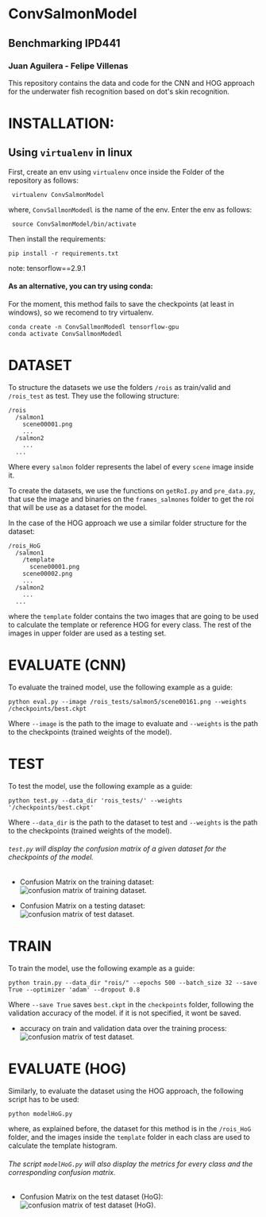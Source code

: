 # ConvSalmonModel
## Benchmarking IPD441
### Juan Aguilera - Felipe Villenas

This repository contains the data and code for the CNN and HOG approach for the underwater fish recognition based on dot's skin recognition.

# INSTALLATION:

## Using `virtualenv` in linux

First, create an env using `virtualenv` once inside the Folder of the repository as follows:

```
 virtualenv ConvSalmonModel
```

where, `ConvSallmonModedl` is the name of the env.
Enter the env as follows:

```
 source ConvSalmonModel/bin/activate
```
Then install the requirements:

```
pip install -r requirements.txt
```
note: tensorflow==2.9.1
#### As an alternative, you can try using conda:
For the moment, this method fails to save the checkpoints (at least in windows), so we recomend to try virtualenv.

  ```
  conda create -n ConvSallmonModedl tensorflow-gpu
  conda activate ConvSallmonModedl
  ```
# DATASET
To structure the datasets we use the folders `/rois` as train/valid and `/rois_test` as test. They use the following structure:

```
/rois
  /salmon1
    scene00001.png
    ...
  /salmon2
    ...
  ...
```
Where every `salmon` folder represents the label of every `scene` image inside it.

To create the datasets, we use the functions on `getRoI.py` and `pre_data.py`, that use the image and binaries on the `frames_salmones` folder to get the roi that will be use as a dataset for the model.

In the case of the HOG approach we use a similar folder structure for the dataset:

```
/rois_HoG
  /salmon1
    /template
      scene00001.png
    scene00002.png
    ...
  /salmon2
    ...
  ...
```
where the `template` folder contains the two images that are going to be used to calculate the template or reference HOG for every class. The rest of the images in upper folder are used as a testing set.

# EVALUATE (CNN)
To evaluate the trained model, use the following example as a guide:
```
python eval.py --image /rois_tests/salmon5/scene00161.png --weights /checkpoints/best.ckpt
```
Where  `--image` is the path to the image to evaluate and  `--weights` is the path to the checkpoints (trained weights of the model).

# TEST
To test the model, use the following example as a guide:
```
python test.py --data_dir 'rois_tests/' --weights '/checkpoints/best.ckpt'
```
Where `--data_dir` is the path to the dataset to test and  `--weights` is the path to the checkpoints (trained weights of the model).

###### `test.py` will display the confusion matrix of a given dataset for the checkpoints of the model.

* Confusion Matrix on the training dataset:
  ![confusion matrix of training dataset.](/images_readme/conf_roi_bench.png)

* Confusion Matrix on a testing dataset:
  ![confusion matrix of test dataset.](/images_readme/conf_roi_tests_bench.png)

# TRAIN
To train the model, use the following example as a guide:
```
python train.py --data_dir "rois/" --epochs 500 --batch_size 32 --save True --optimizer 'adam' --dropout 0.8
```
Where `--save True` saves `best.ckpt` in the `checkpoints` folder, following the validation accuracy of the model. if it is not specified, it wont be saved.

* accuracy on train and validation data over the training process:
  ![confusion matrix of test dataset.](/images_readme/accuracy_bench.png)

# EVALUATE (HOG)
Similarly, to evaluate the dataset using the HOG approach, the following script has to be used:
```
python modelHoG.py
```
where, as explained before, the dataset for this method is in the `/rois_HoG` folder, and the images inside the `template` folder in each class are used to calculate the template histogram.

###### The script `modelHoG.py` will also display the metrics for every class and the corresponding confusion matrix.

* Confusion Matrix on the test dataset (HoG):
  ![confusion matrix of test dataset (HoG).](/images_readme/conf_roi_bench_hog.png)
